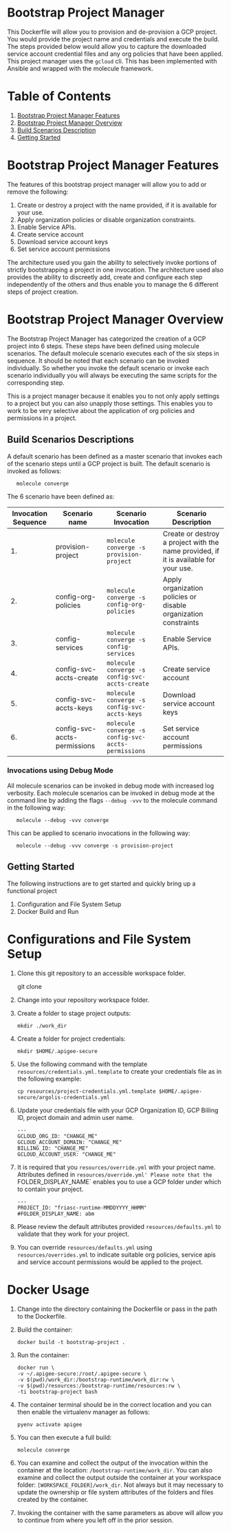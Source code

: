 # Bootstrap Project Manager
This Dockerfile will allow you to provision and de-provision a GCP project. You
would provide the project name and credentials and execute the build. The steps
provided below would allow you to capture the downloaded service account credential 
files and any org policies that have been applied. This project manager uses 
the `gcloud` cli. This has been implemented with Ansible and wrapped with the molecule framework. 

# Table of Contents
1. [Bootstrap Project Manager Features](https://github.com/carlosfrias/apigee-hybrid-workspace/tree/master/bap_coe/bootstrap_runtime/playbooks/bootstrap-gcp-project#bootstrap-project-manager-features)
2. [Bootstrap Project Manager Overview](https://github.com/carlosfrias/apigee-hybrid-workspace/tree/master/bap_coe/bootstrap_runtime/playbooks/bootstrap-gcp-project#bootstrap-project-manager-overview)
3. [Build Scenarios Description](https://github.com/carlosfrias/apigee-hybrid-workspace/tree/master/bap_coe/bootstrap_runtime/playbooks/bootstrap-gcp-project#build-scenarios-descriptions)
4. [Getting Started](https://github.com/carlosfrias/apigee-hybrid-workspace/tree/master/bap_coe/bootstrap_runtime/playbooks/bootstrap-gcp-project#getting-started)

# Bootstrap Project Manager Features
The features of this bootstrap project manager will allow you to add or remove the following: 
1. Create or destroy a project with the name provided, if it is available for your use.
2. Apply organization policies or disable organization constraints. 
3. Enable Service APIs.
4. Create service account 
5. Download service account keys
6. Set service account permissions

The architecture used you gain the ability to selectively invoke portions 
of strictly bootstrapping a project in one invocation. The architecture used also 
provides the ability to discreetly add, create and configure each step independently 
of the others and thus enable you to manage the 6 different steps of project creation.  

# Bootstrap Project Manager Overview
The Bootstrap Project Manager has categorized the creation of a GCP project into 6 steps. 
These steps have been defined using molecule scenarios. The default molecule scenario executes 
each of the six steps in sequence. It should be noted that each scenario can be invoked
individually. So whether you invoke the default scenario or invoke each scenario individually 
you will always be executing the same scripts for the corresponding step. 

This is a project manager because it enables you to not only apply settings to a project but you can also 
unapply those settings. This enables you to work to be very selective about the application of org policies
and permissions in a project. 

## Build Scenarios Descriptions
A default scenario has been defined as a master scenario that invokes each of the scenario steps until a GCP project is built. 
The default scenario is invoked as follows: 

       molecule converge

The 6 scenario have been defined as:

| Invocation Sequence | Scenario name                | Scenario Invocation                                | Scenario Description                                                                   |
|---------------------|------------------------------|----------------------------------------------------|----------------------------------------------------------------------------------------|
| 1.                  | provision-project            | `molecule converge -s provision-project`           | Create or destroy a project with the name provided, if it is available for your use.   |
| 2.                  | config-org-policies          | `molecule converge -s config-org-policies`         | Apply organization policies or disable organization constraints  |                         
| 3.                  | config-services              | `molecule converge -s config-services`             | Enable Service APIs.
| 4.                  | config-svc-accts-create      | `molecule converge -s config-svc-accts-create`     | Create service account                                                   |
| 5.                  | config-svc-accts-keys        | `molecule converge -s config-svc-accts-keys`       | Download service account keys                                        |
| 6.                  | config-svc-accts-permissions | `molecule converge -s config-svc-accts-permissions` | Set service account permissions                                   |

### Invocations using Debug Mode
All molecule scenarios can be invoked in debug mode with increased log verbosity. 
Each molecule scenarios can be invoked in debug mode at the command line by adding the 
flags `--debug -vvv` to the molecule command in the following way: 

       molecule --debug -vvv converge

This can be applied to scenario invocations in the following way: 

       molecule --debug -vvv converge -s provision-project

## Getting Started
The following instructions are to get started and quickly bring up a functional project
1. Configuration and File System Setup
2. Docker Build and Run

# Configurations and File System Setup
1. Clone this git repository to an accessible workspace folder.

      git clone 

2. Change into your repository workspace folder.
3. Create a folder to stage project outputs:

       mkdir ./work_dir

4. Create a folder for project credentials: 

       mkdir $HOME/.apigee-secure

5. Use the following command with the template `resources/credentials.yml.template` to create your 
   credentials file as in the following example: 

       cp resources/project-credentials.yml.template $HOME/.apigee-secure/argolis-credentials.yml

6. Update your credentials file with your GCP Organization ID, GCP Billing ID, project domain and admin user name.

       ---
       GCLOUD_ORG_ID: "CHANGE_ME"
       GCLOUD_ACCOUNT_DOMAIN: "CHANGE_ME"
       BILLING_ID: "CHANGE_ME"
       GCLOUD_ACCOUNT_USER: "CHANGE_ME"

7. It is required that you `resources/override.yml` with your project name. Attributes defined in `resources/override.yml'
   Please note that the `FOLDER_DISPLAY_NAME` enables you to use a GCP folder under which to contain your project. 

       ---
       PROJECT_ID: "friasc-runtime-MMDDYYYY_HHMM"
       #FOLDER_DISPLAY_NAME: abm


8. Please review the default attributes provided `resources/defaults.yml` to validate that they work for your project. 
9. You can override `resources/defaults.yml` using `resources/overrides.yml` to indicate suitable org policies, service apis and service account permissions would be applied to the project.

# Docker Usage
1. Change into the directory containing the Dockerfile or pass in the path to the Dockerfile.
2. Build the container:

       docker build -t bootstrap-project .

3. Run the container: 

       docker run \
       -v ~/.apigee-secure:/root/.apigee-secure \
       -v $(pwd)/work_dir:/bootstrap-runtime/work_dir:rw \
       -v $(pwd)/resources:/bootstrap-runtime/resources:rw \
       -ti bootstrap-project bash

4. The container terminal should be in the correct location and you can then enable the virtualenv manager as follows: 

       pyenv activate apigee

5. You can then execute a full build: 

       molecule converge 

6. You can examine and collect the output of the invocation within the container at the location: `/bootstrap-runtime/work_dir`.
   You can also examine and collect the output outside the container at your workspace folder: `[WORKSPACE_FOLDER]/work_dir`. 
   Not always but it may necessary to update the ownership or file system attributes of the folders and files created by the container.  

7. Invoking the container with the same parameters as above will allow you to continue from where you left off in the prior session.
